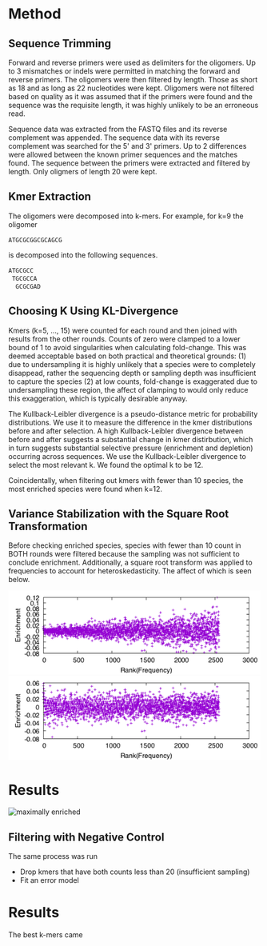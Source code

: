 # Method

## Sequence Trimming

Forward and reverse primers were used as delimiters for the oligomers. Up to
3 mismatches or indels were permitted in matching the forward and reverse
primers. The oligomers were then filtered by length. Those as short as 18 and
as long as 22 nucleotides were kept. Oligomers were not filtered based on
quality as it was assumed that if the primers were found and the sequence was
the requisite length, it was highly unlikely to be an erroneous read.

Sequence data was extracted from the FASTQ files and its reverse complement was
appended. The sequence data with its reverse complement was searched for the 5'
and 3' primers. Up to 2 differences were allowed between the known primer
sequences and the matches found. The sequence between the primers were
extracted and filtered by length. Only oligmers of length 20 were kept.

## Kmer Extraction

The oligomers were decomposed into k-mers. For example, for k=9 the oligomer

```
ATGCGCGGCGCAGCG
```

is decomposed into the following sequences.

```
ATGCGCC
 TGCGCCA
  GCGCGAD
```

## Choosing K Using KL-Divergence

Kmers (k=5, ..., 15) were counted for each round and then joined with results
from the other rounds. Counts of zero were clamped to a lower bound of 1 to
avoid singularities when calculating fold-change. This was deemed acceptable
based on both practical and theoretical grounds: (1) due to undersampling it is
highly unlikely that a species were to completely disappead, rather the
sequencing depth or sampling depth was insufficient to capture the species 
(2) at low counts, fold-change is exaggerated due to undersampling these
region, the affect of clamping to would only reduce this exaggeration, which is
typically desirable anyway.

The Kullback-Leibler divergence is a pseudo-distance metric for probability
distributions. We use it to measure the difference in the kmer distributions
before and after selection. A high Kullback-Leibler divergence between before
and after suggests a substantial change in kmer distirbution, which in turn
suggests substantial selective pressure (enrichment and depletion) occurring 
across sequences. We use the Kullback-Leibler divergence to select the most 
relevant k. We found the optimal k to be 12.

Coincidentally, when filtering out kmers with fewer than 10 species, 
the most enriched species were found when k=12.

## Variance Stabilization with the Square Root Transformation

Before checking enriched species, species with fewer than 10 count in BOTH
rounds were filtered because the sampling was not sufficient to conclude
enrichment. Additionally, a square root transform was applied to frequencies to 
account for heteroskedasticity. The affect of which is seen below.

![before normalization](raw.png)
![after normalization](sqrt.png)

# Results

![maximally enriched](kmers.png)

## Filtering with Negative Control

The same process was run 
* Drop kmers that have both counts less than 20 (insufficient sampling)
* Fit an error model

# Results

The best k-mers came


